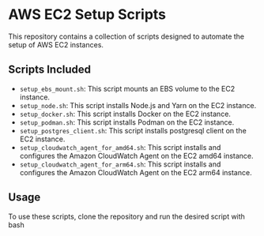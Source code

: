 # AWS EC2 Setup Scripts

This repository contains a collection of scripts designed to automate the setup of AWS EC2 instances.

## Scripts Included

- `setup_ebs_mount.sh`: This script mounts an EBS volume to the EC2 instance.
- `setup_node.sh`: This script installs Node.js and Yarn on the EC2 instance.
- `setup_docker.sh`: This script installs Docker on the EC2 instance.
- `setup_podman.sh`: This script installs Podman on the EC2 instance.
- `setup_postgres_client.sh`: This script installs postgresql client on the EC2 instance.
- `setup_cloudwatch_agent_for_amd64.sh`: This script installs and configures the Amazon CloudWatch Agent on the EC2 amd64 instance.
- `setup_cloudwatch_agent_for_arm64.sh`: This script installs and configures the Amazon CloudWatch Agent on the EC2 arm64 instance.

## Usage

To use these scripts, clone the repository and run the desired script with bash